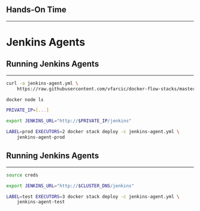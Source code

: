 ## Hands-On Time

---

# Jenkins Agents


## Running Jenkins Agents

---

```bash
curl -o jenkins-agent.yml \
    https://raw.githubusercontent.com/vfarcic/docker-flow-stacks/master/jenkins/vfarcic-jenkins-agent.yml

docker node ls

PRIVATE_IP=[...]

export JENKINS_URL="http://$PRIVATE_IP/jenkins"

LABEL=prod EXECUTORS=2 docker stack deploy -c jenkins-agent.yml \
    jenkins-agent-prod
```


## Running Jenkins Agents

---

```bash
source creds

export JENKINS_URL="http://$CLUSTER_DNS/jenkins"

LABEL=test EXECUTORS=3 docker stack deploy -c jenkins-agent.yml \
    jenkins-agent-test
```
